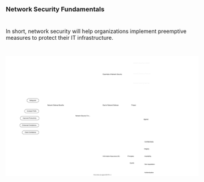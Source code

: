### Network Security Fundamentals
#

In short, network security will help organizations implement preemptive measures to protect their IT infrastructure.

#

![Image](./Network%20Security%20Fundamentals.drawio.svg)